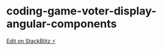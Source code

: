 # coding-game-voter-display-angular-components

[Edit on StackBlitz ⚡️](https://stackblitz.com/edit/coding-game-voter-display-angular-components)